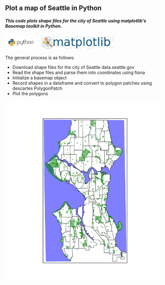 ## Plot a map of Seattle in Python
##### This code plots shape files for the city of Seattle using matplotlib's Basemap toolkit in Python.
  
<img src="images/python.png" height="45">
<img src="images/matplotlib.png" height="45">

The general process is as follows:
* Download shape files for the city of Seattle data.seattle.gov
* Read the shape files and parse them into coordinates using fiona
* Initialize a basemap object
* Record shapes in a dataframe and convert to polygon patches using descartes PolygonPatch
* Plot the polygons

![](seattle_map.png)
